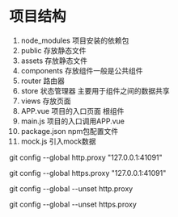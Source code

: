 # 项目结构
  1. node_modules 项目安装的依赖包
  2. public 存放静态文件
  3. assets 存放静态文件
  4. components  存放组件一般是公共组件
  5. router 路由器
  6. store 状态管理器 主要用于组件之间的数据共享
  7. views 存放页面
  8. APP.vue 项目的入口页面 根组件
  9. main.js 项目的入口调用APP.vue
  10. package.json  npm包配置文件
  11. mock.js 引入mock数据


git config --global http.proxy "127.0.0.1:41091"

git config --global https.proxy "127.0.0.1:41091"


git config --global --unset http.proxy
 
git config --global --unset https.proxy
